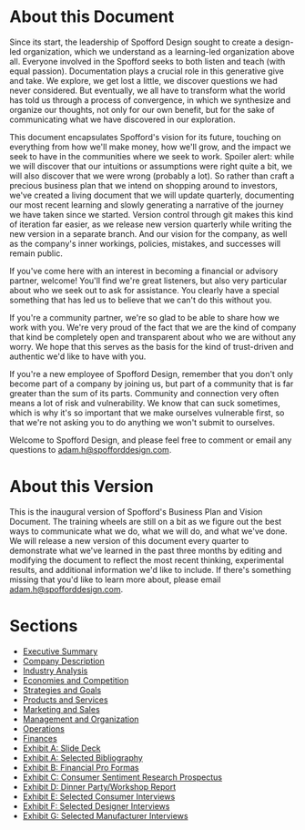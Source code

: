 # About this Document

Since its start, the leadership of Spofford Design sought to create a design-led organization, which we understand as a learning-led organization above all. Everyone involved in the Spofford seeks to both listen and teach (with equal passion). Documentation plays a crucial role in this generative give and take. We explore, we get lost a little, we discover questions we had never considered. But eventually, we all have to transform what the world has told us through a process of convergence, in which we synthesize and organize our thoughts, not only for our own benefit, but for the sake of communicating what we have discovered in our exploration.

This document encapsulates Spofford's vision for its future, touching on everything from how we'll make money, how we'll grow, and the impact we seek to have in the communities where we seek to work. Spoiler alert: while we will discover that our intuitions or assumptions were right quite a bit, we will also discover that we were wrong (probably a lot). So rather than craft a precious business plan that we intend on shopping around to investors, we've created a living document that we will update quarterly, documenting our most recent learning and slowly generating a narrative of the journey we have taken since we started. Version control through git makes this kind of iteration far easier, as we release new version quarterly while writing the new version in a separate branch. And our vision for the company, as well as the company's inner workings, policies, mistakes, and successes will remain public.

If you've come here with an interest in becoming a financial or advisory partner, welcome! You'll find we're great listeners, but also very particular about who we seek out to ask for assistance. You clearly have a special something that has led us to believe that we can't do this without you.

If you're a community partner, we're so glad to be able to share how we work with you. We're very proud of the fact that we are the kind of company that kind be completely open and transparent about who we are without any worry. We hope that this serves as the basis for the kind of trust-driven and authentic we'd like to have with you.

If you're a new employee of Spofford Design, remember that you don't only become part of a company by joining us, but part of a community that is far greater than the sum of its parts. Community and connection very often means a lot of risk and vulnerability. We know that can suck sometimes, which is why it's so important that we make ourselves vulnerable first, so that we're not asking you to do anything we won't submit to ourselves.

Welcome to Spofford Design, and please feel free to comment or email any questions to adam.h@spofforddesign.com.

# About this Version
This is the inaugural version of Spofford's Business Plan and Vision Document. The training wheels are still on a bit as we figure out the best ways to communicate what we do, what we will do, and what we've done. We will release a new version of this document every quarter to demonstrate what we've learned in the past three months by editing and modifying the document to reflect the most recent thinking, experimental results, and additional information we'd like to include. If there's something missing that you'd like to learn more about, please email adam.h@spofforddesign.com.

# Sections
* [Executive Summary](./executive-summary.md)
* [Company Description](./company-description.md)
* [Industry Analysis](./industry-analysis.md)
* [Economies and Competition](./market-competition.md)
* [Strategies and Goals](./strategies-and-goals.md)
* [Products and Services](./products-services.md)
* [Marketing and Sales](./marketing-sales.md)
* [Management and Organization](./management-organization.md)
* [Operations](./operations.md)
* [Finances](./finances.md)
* [Exhibit A: Slide Deck](./spofford-deck.pdf)
* [Exhibit A: Selected Bibliography](https://docs.google.com/document/d/1lh5il4ww0ykOjm-QdYNnK6TYXyaoCdxCbAd6tn7jQMI/edit?usp=sharing)
* [Exhibit B: Financial Pro Formas](https://docs.google.com/spreadsheets/d/17bdNSwDLtOJB699pO5a0w1HpoiBRPnhDUbq2hQIt2OA/edit?usp=sharing)
* [Exhibit C: Consumer Sentiment Research Prospectus](https://docs.google.com/document/d/1qEEy4mPH5v-MqzIirYQ9IfU0cPR047ajl56pBTLwXBk/edit?usp=sharing)
* [Exhibit D: Dinner Party/Workshop Report](./dinner-workshop.pdf)
* [Exhibit E: Selected Consumer Interviews](https://docs.google.com/document/d/1TxAtqgtDoQA5ngcSP4QE25pmWNjR92iAMmwX_FdNDCk/edit?usp=sharing)
* [Exhibit F: Selected Designer Interviews](https://docs.google.com/document/d/1onVusha7k4GwOmY0NmTTIDdOCkgy1MFL544h2Gr3rAA/edit?usp=sharing)
* [Exhibit G: Selected Manufacturer Interviews](https://docs.google.com/document/d/1_pLcE12bDVB46N8XeEtSXYYcSshoq5VhCYVe4hq_kQM/edit?usp=sharing)
